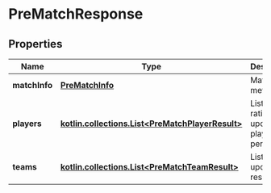 
# PreMatchResponse

## Properties
| Name | Type | Description | Notes |
| ------------ | ------------- | ------------- | ------------- |
| **matchInfo** | [**PreMatchInfo**](PreMatchInfo.md) | Match metadata |  |
| **players** | [**kotlin.collections.List&lt;PreMatchPlayerResult&gt;**](PreMatchPlayerResult.md) | List of skill rating updates per player. One per player. |  |
| **teams** | [**kotlin.collections.List&lt;PreMatchTeamResult&gt;**](PreMatchTeamResult.md) | List of team update result |  |



